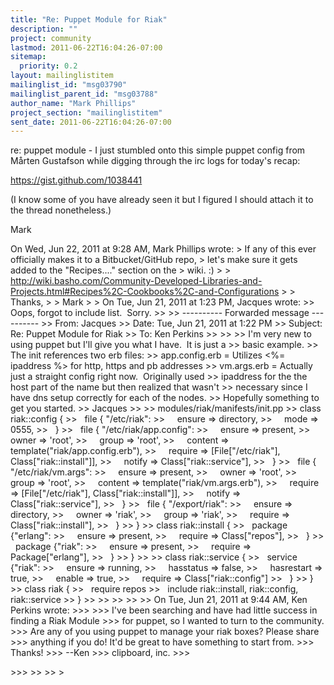 ```yaml
---
title: "Re: Puppet Module for Riak"
description: ""
project: community
lastmod: 2011-06-22T16:04:26-07:00
sitemap:
  priority: 0.2
layout: mailinglistitem
mailinglist_id: "msg03790"
mailinglist_parent_id: "msg03788"
author_name: "Mark Phillips"
project_section: "mailinglistitem"
sent_date: 2011-06-22T16:04:26-07:00
---
```



re: puppet module - I just stumbled onto this simple puppet config
from Mårten Gustafson while digging through the irc logs for today's
recap:

https://gist.github.com/1038441

(I know some of you have already seen it but I figured I should attach
it to the thread nonetheless.)

Mark

On Wed, Jun 22, 2011 at 9:28 AM, Mark Phillips  wrote:
&gt; If any of this ever officially makes it to a Bitbucket/GitHub repo,
&gt; let's make sure it gets added to the "Recipes...." section on the
&gt; wiki. :)
&gt;
&gt; http://wiki.basho.com/Community-Developed-Libraries-and-Projects.html#Recipes%2C-Cookbooks%2C-and-Configurations
&gt;
&gt; Thanks,
&gt;
&gt; Mark
&gt;
&gt; On Tue, Jun 21, 2011 at 1:23 PM, Jacques  wrote:
&gt;&gt; Oops, forgot to include list.  Sorry.
&gt;&gt;
&gt;&gt; ---------- Forwarded message ----------
&gt;&gt; From: Jacques 
&gt;&gt; Date: Tue, Jun 21, 2011 at 1:22 PM
&gt;&gt; Subject: Re: Puppet Module for Riak
&gt;&gt; To: Ken Perkins 
&gt;&gt;
&gt;&gt;
&gt;&gt; I'm very new to using puppet but I'll give you what I have.  It is just a
&gt;&gt; basic example.
&gt;&gt; The init references two erb files:
&gt;&gt; app.config.erb = Utilizes &lt;%= ipaddress %&gt; for http, https and pb addresses
&gt;&gt; vm.args.erb = Actually just a straight config right now.  Originally used
&gt;&gt; ipaddress for the the host part of the name but then realized that wasn't
&gt;&gt; necessary since I have dns setup correctly for each of the nodes.
&gt;&gt; Hopefully something to get you started.
&gt;&gt; Jacques
&gt;&gt;
&gt;&gt; modules/riak/manifests/init.pp
&gt;&gt; class riak::config {
&gt;&gt;   file { "/etc/riak":
&gt;&gt;     ensure =&gt; directory,
&gt;&gt;     mode =&gt; 0555,
&gt;&gt;   }
&gt;&gt;   file { "/etc/riak/app.config":
&gt;&gt;     ensure =&gt; present,
&gt;&gt;     owner =&gt; 'root',
&gt;&gt;     group =&gt; 'root',
&gt;&gt;     content =&gt; template("riak/app.config.erb"),
&gt;&gt;     require =&gt; [File["/etc/riak"], Class["riak::install"]],
&gt;&gt;     notify =&gt; Class["riak::service"],
&gt;&gt;   }
&gt;&gt;   file { "/etc/riak/vm.args":
&gt;&gt;     ensure =&gt; present,
&gt;&gt;     owner =&gt; 'root',
&gt;&gt;     group =&gt; 'root',
&gt;&gt;     content =&gt; template("riak/vm.args.erb"),
&gt;&gt;     require =&gt; [File["/etc/riak"], Class["riak::install"]],
&gt;&gt;     notify =&gt; Class["riak::service"],
&gt;&gt;   }
&gt;&gt;   file { "/export/riak":
&gt;&gt;     ensure =&gt; directory,
&gt;&gt;     owner =&gt; 'riak',
&gt;&gt;     group =&gt; 'riak',
&gt;&gt;     require =&gt; Class["riak::install"],
&gt;&gt;   }
&gt;&gt; }
&gt;&gt; class riak::install {
&gt;&gt;   package {"erlang":
&gt;&gt;     ensure =&gt; present,
&gt;&gt;     require =&gt; Class["repos"],
&gt;&gt;   }
&gt;&gt;   package {"riak":
&gt;&gt;     ensure =&gt; present,
&gt;&gt;     require =&gt; Package["erlang"],
&gt;&gt;   }
&gt;&gt; }
&gt;&gt;
&gt;&gt; class riak::service {
&gt;&gt;   service {"riak":
&gt;&gt;     ensure =&gt; running,
&gt;&gt;     hasstatus =&gt; false,
&gt;&gt;     hasrestart =&gt; true,
&gt;&gt;     enable =&gt; true,
&gt;&gt;     require =&gt; Class["riak::config"]
&gt;&gt;   }
&gt;&gt; }
&gt;&gt; class riak {
&gt;&gt;   require repos
&gt;&gt;   include riak::install, riak::config, riak::service
&gt;&gt; }
&gt;&gt;
&gt;&gt;
&gt;&gt;
&gt;&gt;
&gt;&gt; On Tue, Jun 21, 2011 at 9:44 AM, Ken Perkins  wrote:
&gt;&gt;&gt;
&gt;&gt;&gt; I've been searching and have had little success in finding a Riak Module
&gt;&gt;&gt; for puppet, so I wanted to turn to the community.
&gt;&gt;&gt; Are any of you using puppet to manage your riak boxes? Please share
&gt;&gt;&gt; anything if you do! It'd be great to have something to start from.
&gt;&gt;&gt; Thanks!
&gt;&gt;&gt; --Ken
&gt;&gt;&gt; clipboard, inc.
&gt;&gt;&gt;

&gt;&gt;&gt;
&gt;&gt;
&gt;&gt;
&gt;

